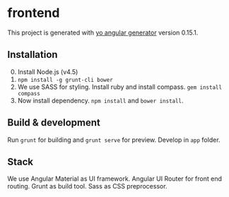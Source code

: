 # frontend

This project is generated with [yo angular generator](https://github.com/yeoman/generator-angular)
version 0.15.1.

## Installation
0. Install Node.js (v4.5)
1. `npm install -g grunt-cli bower`
2. We use SASS for styling. Install ruby and install compass. `gem install compass`
3. Now install dependency. `npm install` and `bower install`.

## Build & development

Run `grunt` for building and `grunt serve` for preview.
Develop in `app` folder.

## Stack
We use Angular Material as UI framework.
Angular UI Router for front end routing.
Grunt as build tool.
Sass as CSS preprocessor.
